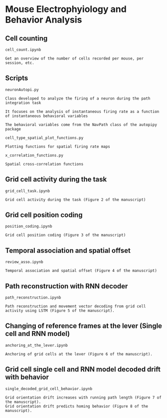# Mouse Electrophyiology and Behavior Analysis

## Cell counting

```cell_count.ipynb```

    Get an overview of the number of cells recorded per mouse, per session, etc. 

## Scripts

```neuronAutopi.py```

    Class developed to analyze the firing of a neuron during the path integration task
    
    It focuses on the analysis of instantaneous firing rate as a function of instantaneous behavioral variables
    
    The behavioral variables come from the NavPath class of the autopipy package
    
```cell_type_spatial_plot_functions.py```

    Plotting functions for spatial firing rate maps

```x_correlation_functions.py```

    Spatial cross-correlation functions


## Grid cell activity during the task


```grid_cell_task.ipynb```

    Grid cell activity during the task (Figure 2 of the manuscript)

## Grid cell position coding

```position_coding.ipynb```

    Grid cell position coding (Figure 3 of the manuscript)

## Temporal association and spatial offset

```review_asso.ipynb```

    Temporal association and spatial offset (Figure 4 of the manuscript)

## Path reconstruction with RNN decoder

```path_reconstruction.ipynb```

    Path reconstruction and movement vector decoding from grid cell activity using LSTM (Figure 5 of the manuscript).

## Changing of reference frames at the lever (Single cell and RNN model)

```anchoring_at_the_lever.ipynb```

    Anchoring of grid cells at the lever (Figure 6 of the manuscript).

## Grid cell single cell and RNN model decoded drift with behavior

```single_decoded_grid_cell_behavior.ipynb```

    Grid orientation drift increases with running path length (Figure 7 of the manuscript).
    Grid orientation drift predicts homing behavior (Figure 8 of the manuscript).

